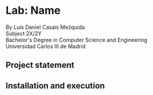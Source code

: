 # Lab: Name
By Luis Daniel Casais Mezquida  
Subject 2X/2Y  
Bachelor's Degree in Computer Science and Engineering  
Universidad Carlos III de Madrid

## Project statement


## Installation and execution
